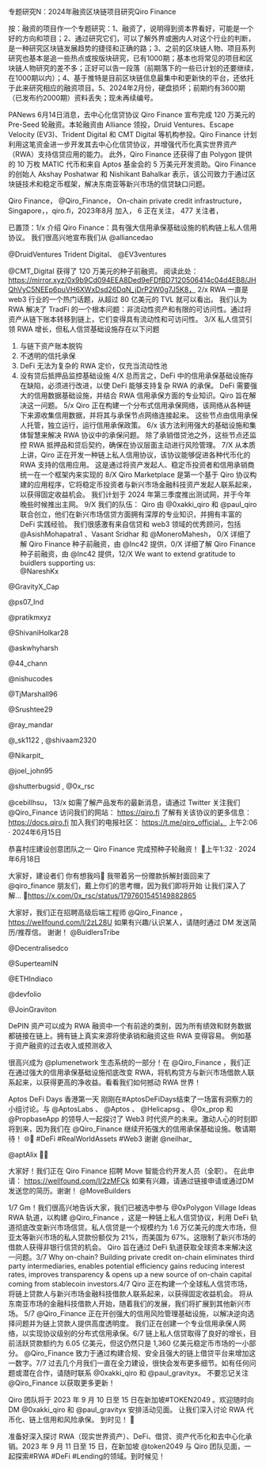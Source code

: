 专题研究N：2024年融资区块链项目研究Qiro Finance

按：融资的项目作一个专题研究：1、融资了，说明得到资本界看好，可能是一个好的方向和项目；2、通过研究它们，可以了解外界或圈内人对这个行业的判断，是一种研究区块链发展趋势的捷径和正确的路；3、之前的区块链人物、项目系列研究也基本是追一些热点或按版块研究，已有1000期；基本也将常见的项目和区块链人物研究的差不多；正好可以告一段落（前期落下的一些已计划的还要继续，在1000期以内）；4、基于推特是目前区块链信息最集中和更新快的平台，还依托于此来研究相应的融资项目。5、2024年2月份，硬盘损坏；前期约有3600期（已发布约2000期）资料丢失；现未再续编号。

PANews 6月14日消息，去中心化信贷协议 Qiro Finance 宣布完成 120 万美元的 Pre-Seed 轮融资。本轮融资由 Alliance 领投，Druid Ventures、Escape Velocity (EV3)、Trident Digital 和 CMT Digital 等机构参投。Qiro Finance 计划利用这笔资金进一步开发其去中心化信贷协议，并增强代币化真实世界资产（RWA）支持信贷应用的能力。
此外，Qiro Finance 还获得了由 Polygon 提供的 10 万枚 MATIC 代币和来自 Aptos 基金会的 5 万美元开发资助。Qiro Finance 的创始人 Akshay Poshatwar 和 Nishikant Bahalkar 表示，该公司致力于通过区块链技术和稳定币框架，解决东南亚等新兴市场的信贷缺口问题。

Qiro Finance，
@Qiro_Finance，
On-chain private credit infrastructure，
Singapore，，qiro.fi，2023年8月 加入，
6 正在关注，
477 关注者，


已置顶：1/x
介绍 Qiro Finance：具有强大信用承保基础设施的机构链上私人信用协议。
我们很高兴地宣布我们从
@alliancedao
 
@DruidVentures
 Trident Digital、 
@EV3ventures
 
@CMT_Digital
获得了 120 万美元的种子前融资。
阅读此处： https://mirror.xyz/0x9b9Cd094EEA8Ded9eFDfBD7120506414c04d4EB8/JHQhVyC5NEEp6puVH6XWxDsd26DqN_jDrP2W0g7J5K8，
2/x
RWA 一直是 web3 行业的一个热门话题，从超过 80 亿美元的 TVL 就可以看出。
我们认为 RWA 解决了 TradFi 的一个根本问题：非流动性资产和有限的可访问性。通过将资产从链下账本转移到链上，它们变得具有流动性和可访问性。
3/X
私人信贷引领 RWA 增长，但私人信贷基础设施存在以下问题
1. 与链下资产账本脱钩
2. 不透明的信托承保
3. DeFi 无法为复杂的 RWA 定价，仅充当流动性池
4. 没有贷后抵押品监控基础设施
4/X
总而言之，DeFi 中的信用承保基础设施存在缺陷，必须进行改进，以使 DeFi 能够支持复杂 RWA 的承保。
DeFi 需要强大的信用数据基础设施，并结合 RWA 信用承保方面的专业知识。Qiro 旨在解决这一问题。
5/x
Qiro 正在构建一个分布式信用承保网络，该网络从各种链下来源收集信用数据，并将其与承保节点网络连接起来。
这些节点由信用承保人托管，独立运行，运行信用承保政策。
6/x
该方法利用强大的基础设施和集体智慧来解决 RWA 协议中的承保问题。
除了承销借贷池之外，这些节点还监控 RWA 抵押品和贷后契约，确保在协议层面主动进行风险管理。
7/X
从本质上讲，Qiro 正在开发一种链上私人信用协议，该协议能够促进各种代币化的 RWA 支持的信用应用。
这是通过将资产发起人、稳定币投资者和信用承销商统一在一个框架内来实现的
8/X
Qiro Marketplace 是第一个基于 Qiro 协议构建的应用程序，它将稳定币投资者与新兴市场金融科技资产发起人联系起来，以获得固定收益机会。
我们计划于 2024 年第三季度推出测试网，并于今年晚些时候推出主网。
9/X
我们的队伍：
Qiro 由
@0xakki_qiro
和
@paul_qiro
联合创立，他们在新兴市场信贷方面拥有深厚的专业知识，并拥有丰富的 DeFi 实践经验。
我们很感激有来自信贷和 web3 领域的优秀顾问，包括
@AsishMohapatra1
 、Vasant Sridhar 和
@MoneroMahesh，
0/X
详细了解 Qiro Finance 种子前融资，由
@Inc42
提供，0/X
详细了解 Qiro Finance 种子前融资，由
@Inc42
提供，12/X
We want to extend gratitude to buidlers supporting us:  
@NareshKx
 
@GravityX_Cap
 
@ps07_Ind
 
@pratikmxyz
 
@ShivaniHolkar28
 
@askwhyharsh
 
@44_chann
 
@nishucodes
 
@TjMarshall96
 
@Srushtee29
 
@ray_mandar
 
@_sk1122
, 
@shivaam2320
 
@Nikarpit_
 
@joel_john95
 
@shutterbugsid
, 
@0x_rsc
 
@cebillhsu，
13/x
如需了解产品发布的最新消息，请通过 Twitter 关注我们
@Qiro_Finance
访问我们的网站： https://qiro.fi
了解有关该协议的更多信息： https://docs.qiro.fi
加入我们的电报社区： https://t.me/qiro_official，
上午2:06 · 2024年6月15日

恭喜村庄建设创意团队之一 Qiro Finance 完成预种子轮融资！ 💜上午1:32 · 2024年6月18日

大家好，建设者们
你有想我吗🥰
我带着另一份赠款拆解封面回来了
@qiro_finance
朋友们，戴上你们的思考帽，因为我们即将开始
让我们深入了解... 🧵https://x.com/0x_rsc/status/1797601545149882865

大家好，我们正在招聘高级后端工程师
@Qiro_Finance
，
https://wellfound.com/l/2zL28U
如果有兴趣/认识某人，请随时通过 DM 发送简历/推荐信。
谢谢！
@BuidlersTribe
 
@Decentralisedco
 
@SuperteamIN
 
@ETHIndiaco
 
@devfolio
 
@JoinGraviton

DePIN 资产可以成为 RWA 融资中一个有前途的类别，因为所有绩效和财务数据都链接在链上。拥有链上真实来源将使承销和融资这些 RWA 变得容易。
例如基于资产融资的过去收入或预测收入

很高兴成为
@plumenetwork
生态系统的一部分！在
@Qiro_Finance
 ，我们正在通过强大的信用承保基础设施彻底改变 RWA，将机构贷方与新兴市场借款人联系起来，以获得更高的净收益。看看我们如何撼动 RWA 世界！ 

Aptos DeFi Days 香港第一天
刚刚在#AptosDeFiDays结束了一场富有洞察力的小组讨论。与
@AptosLabs
 、 
@Aptos
 、 
@Helicapsg
 、 
@0x_prop
和
@PropbaseApp
的领导人一起探讨了 Web3 时代资产的未来。激动人心的时刻即将到来，因为我们在
@Qiro_Finance
继续开拓强大的信用承保基础设施。敬请期待！ 🌐🚀 #DeFi #RealWorldAssets #Web3
谢谢
@neilhar_
 
@aptAlix
 🙌🏻

大家好！我们正在 Qiro Finance 招聘 Move 智能合约开发人员（全职）。
在此申请： https://wellfound.com/l/2zMFCk
如果有兴趣，请通过链接申请或通过DM发送您的简历。谢谢！
@MoveBuilders

1/7
Gm！我们很高兴地告诉大家，我们已被选中参与
@0xPolygon
 Village Ideas RWA 轨道，以构建
@Qiro_Finance
 ，这是一种链上私人信贷协议，利用 DeFi 轨道彻底改变新兴市场信贷。私人信贷是一个规模约为 1.6 万亿美元的庞大市场，但亚太等新兴市场的私人贷款份额仅为 21%，而美国为 67%。这限制了新兴市场的借款人获得非银行信贷的机会。
Qiro 旨在通过 DeFi 轨道获取全球资本来解决这一问题。3/7
Why on-chain?
Building private credit on-chain eliminates third party intermediaries, enables potential efficiency gains reducing interest rates, improves transparency & opens up a new source of on-chain capital coming from stablecoin investors.4/7
Qiro 正在构建一个全球私人信贷市场，将链上贷款人与新兴市场金融科技借款人联系起来，以获得固定收益机会。
将从东南亚市场的金融科技借款人开始，随着我们的发展，我们将扩展到其他新兴市场。
5/7
@Qiro_Finance
正在开创强大的信用风险管理基础设施，以解决逆向选择问题并为链上贷款人提供高度透明度。
我们正在创建一个专业信用承保人网络，以实现协议级别的分布式信用承保。6/7
链上私人信贷取得了良好的增长，目前活跃贷款额约为 6.05 亿美元，但这仍然只是 1,360 亿美元稳定币市场的一小部分。
@Qiro_Finance
致力于通过构建合规、安全且强大的链上借贷平台来增加这一数字。7/7
过去几个月我们一直在全力建设，很快会发布更多细节。如有任何问题或潜在合作，请随时联系
@0xakki_qiro
和 @paul_gravityx。
不要忘记关注
@Qiro_Finance
以获取更多更新！

Qiro 团队将于 2​​023 年 9 月 10 日至 15 日在新加坡#TOKEN2049 。欢迎随时向 DM 
@0xakki_qiro
和 @paul_gravityx 安排活动见面。
让我们深入讨论 RWA 代币化、链上信用和风险承保。
到时见！ 🤝

准备好深入探讨 RWA（现实世界资产）、DeFi、借贷、资产代币化和去中心化承销。2023 年 9 月 11 日至 15 日，在新加坡
@token2049
与 Qiro 团队见面，一起探索#RWA #DeFi #Lending的领域。到时候见！  